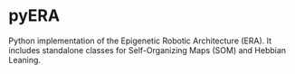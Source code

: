 # pyERA
Python implementation of the Epigenetic Robotic Architecture (ERA). It includes standalone classes for Self-Organizing Maps (SOM) and Hebbian Leaning.
